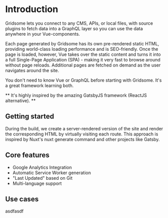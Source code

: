 # Introduction

Gridsome lets you connect to any CMS, APIs, or local files, with source plugins to fetch data into a GraphQL layer so you can use the data anywhere in your Vue-components.

Each page generated by Gridsome has its own pre-rendered static HTML, providing world-class loading performance and is SEO-friendly. Once the page is loaded, however, Vue takes over the static content and turns it into a full Single-Page Application (SPA) - making it very fast to browse around without page reloads. Additional pages are fetched on demand as the user navigates around the site.

You don't need to know Vue or GraphQL before starting with Gridsome. It's a great framework learning both.


** It's highly inspired by the amazing GatsbyJS framework (ReactJS alternative). **


## Getting started

During the build, we create a server-rendered version of the site and render the corresponding HTML by virtually visiting each route. This approach is inspired by Nuxt's nuxt generate command and other projects like Gatsby.


## Core features

- Google Analytics Integration
- Automatic Service Worker generation
- "Last Updated" based on Git
- Multi-language support

## Use cases
asdfasdf
